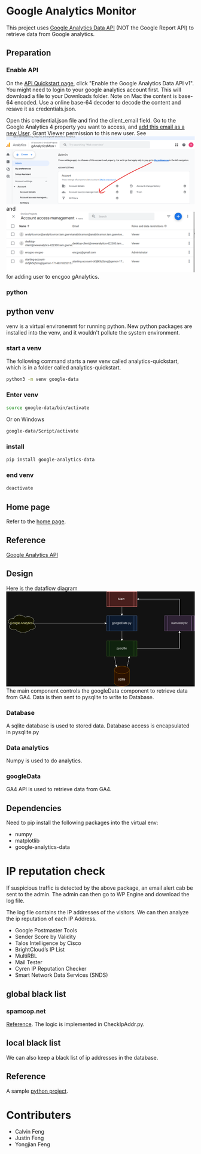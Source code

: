 # Google Analytics Monitor
This project uses [Google Analytics Data API](https://developers.google.com/analytics/devguides/reporting/data/v1/quickstart-client-libraries#python) (NOT the Google Report API) to retrieve data from Google analytics. 

## Preparation
### Enable API
On the [API Quickstart page](https://developers.google.com/analytics/devguides/reporting/data/v1/quickstart-client-libraries#python), click "Enable the Google Analytics Data API v1". You might need to login to your google analytics account first. This will download a file to your Downloads folder. Note on Mac the content is base-64 encoded. Use a online base-64 decoder to decode the content and resave it as credentials.json.

Open this credential.json file and find the client_email field. Go to the Google Analytics 4 property you want to access, and [add this email as a new User](https://support.google.com/analytics/answer/9305788?hl=en#zippy=%2Cin-this-article). Grant Viewer permission to this new user. See ![AddUser](./imgs/AddUser.png) and ![AddUser1](./imgs/AddUser2.png) for adding user to encgoo gAnalytics.

### python
## python venv
venv is a virtual environemnt for running python. New python packages are installed into the venv, and it wouldn't pollute the system environment.
### start a venv
The following command starts a new venv called analytics-quickstart, which is in a folder called analytics-quickstart.
```bash
python3 -m venv google-data
```
### Enter venv
```bash
source google-data/bin/activate
```
Or on Windows
```cmd
google-data/Script/activate
```
### install 
```bash
pip install google-analytics-data
```
### end venv
```bash
deactivate
```

## Home page
Refer to the [home page](https://sites.google.com/view/ganalyticsmon/home).
## Reference
[Google Analytics API](https://developers.google.com/analytics/devguides/reporting/core/v4/quickstart/installed-py)

## Design
Here is the dataflow diagram
![dataflow](./imgs/dataflow.png)
The main component controls the googleData component to retrieve data from GA4. Data is then sent to pysqlite to write to Database. 
### Database
A sqlite database is used to stored data. Database access is encapsulated in pysqlite.py

### Data analytics
Numpy is used to do analytics.

### googleData
GA4 API is used to retrieve data from GA4.


## Dependencies
Need to pip install the following packages into the virtual env:
* numpy
* matplotlib
* google-analytics-data

# IP reputation check
If suspicious traffic is detected by the above package, an email alert cab be sent to the admin. The admin can then go to WP Engine and download the log file.

The log file contains the IP addresses of the visitors. We can then analyze the ip reputation of each IP Address.
* Google Postmaster Tools
* Sender Score by Validity
* Talos Intelligence by Cisco
* BrightCloud’s IP List
* MultiRBL
* Mail Tester
* Cyren IP Reputation Checker
* Smart Network Data Services (SNDS)

## global black list
### spamcop.net
[Reference](https://www.spamcop.net/fom-serve/cache/351.html). The logic is implemented in CheckIpAddr.py.


## local black list
We can also keep a black list of ip addresses in the database.

## Reference
A sample [python project](https://github.com/jgamblin/isthisipbad).

# Contributers
* Calvin Feng
* Justin Feng
* Yongjian Feng
